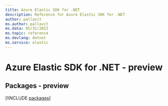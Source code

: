 ```yaml
---
title: Azure Elastic SDK for .NET
description: Reference for Azure Elastic SDK for .NET
author: pallavit
ms.author: pallavit
ms.data: 05/31/2023
ms.topic: reference
ms.devlang: dotnet
ms.service: elastic
---
```

# Azure Elastic SDK for .NET - preview
## Packages - preview
[!INCLUDE [packages](elastic-index.md)]